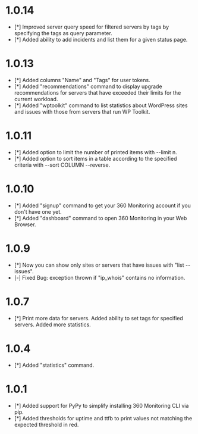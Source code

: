 # 1.0.14

* [*] Improved server query speed for filtered servers by tags by specifying the tags as query parameter.
* [*] Added ability to add incidents and list them for a given status page.

# 1.0.13

* [*] Added columns "Name" and "Tags" for user tokens.
* [*] Added "recommendations" command to display upgrade recommendations for servers that have exceeded their limits for the current workload.
* [*] Added "wptoolkit" command to list statistics about WordPress sites and issues with those from servers that run WP Toolkit.

# 1.0.11

* [*] Added option to limit the number of printed items with --limit n.
* [*] Added option to sort items in a table according to the specified criteria with --sort COLUMN --reverse.

# 1.0.10

* [*] Added "signup" command to get your 360 Monitoring account if you don't have one yet.
* [*] Added "dashboard" command to open 360 Monitoring in your Web Browser.

# 1.0.9

* [*] Now you can show only sites or servers that have issues with "list --issues".
* [-] Fixed Bug: exception thrown if "ip_whois" contains no information.
# 1.0.7

* [*] Print more data for servers. Added ability to set tags for specified servers. Added more statistics.
# 1.0.4

* [*] Added "statistics" command.

# 1.0.1

* [*] Added support for PyPy to simplify installing 360 Monitoring CLI via pip.
* [*] Added thresholds for uptime and ttfb to print values not matching the expected threshold in red.
